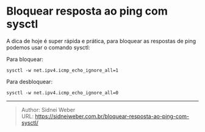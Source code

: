 # Bloquear resposta ao ping com sysctl

A dica de hoje é super rápida e prática, para bloquear as respostas de ping podemos usar o comando sysctl:

Para bloquear:

```shell
sysctl -w net.ipv4.icmp_echo_ignore_all=1
```

Para desbloquear:

```shell
sysctl -w net.ipv4.icmp_echo_ignore_all=0
```


---

> Author: Sidnei Weber  
> URL: https://sidneiweber.com.br/bloquear-resposta-ao-ping-com-sysctl/  

